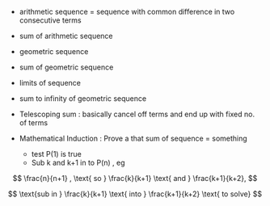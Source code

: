 - arithmetic sequence = sequence with common difference in two consecutive terms
- sum of arithmetic sequence

- geometric sequence
- sum of geometric sequence

- limits of sequence
- sum to infinity of geometric sequence

- Telescoping sum : basically cancel off terms and end up with fixed no. of terms

- Mathematical Induction : Prove a that sum of sequence = something

  - test P(1) is true
  - Sub k and k+1 in to P(n) , eg

$$
\frac{n}{n+1} , \text{ so } \frac{k}{k+1} \text{ and } \frac{k+1}{k+2},
$$

$$
\text{sub in } \frac{k}{k+1} \text{ into } \frac{k+1}{k+2} \text{ to solve}
$$
